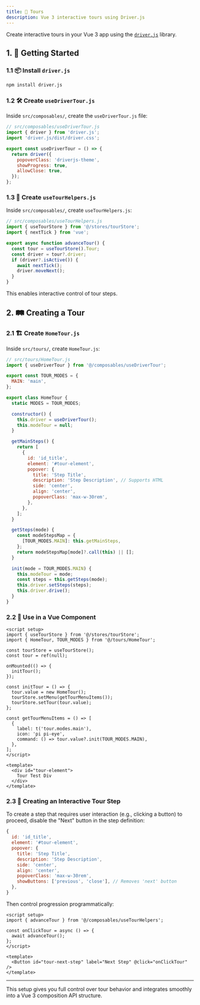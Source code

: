 ```yaml
---
title: 🧭 Tours
description: Vue 3 interactive tours using Driver.js
---
```


Create interactive tours in your Vue 3 app using the [`driver.js`](https://driverjs.com/docs) library.

## 1. 🚀 Getting Started

### 1.1 📦 Install `driver.js`

```bash
npm install driver.js
```

### 1.2 🛠️ Create `useDriverTour.js`

Inside `src/composables/`, create the `useDriverTour.js` file:

```js
// src/composables/useDriverTour.js
import { driver } from 'driver.js';
import 'driver.js/dist/driver.css';

export const useDriverTour = () => {
  return driver({
    popoverClass: 'driverjs-theme',
    showProgress: true,
    allowClose: true,
  });
};
```

### 1.3 🧩 Create `useTourHelpers.js`

Inside `src/composables/`, create `useTourHelpers.js`:

```js
// src/composables/useTourHelpers.js
import { useTourStore } from '@/stores/tourStore';
import { nextTick } from 'vue';

export async function advanceTour() {
  const tour = useTourStore().Tour;
  const driver = tour?.driver;
  if (driver?.isActive()) {
    await nextTick();
    driver.moveNext();
  }
}
```

This enables interactive control of tour steps.

## 2. 🛤️ Creating a Tour

### 2.1 🏗️ Create `HomeTour.js`

Inside `src/tours/`, create `HomeTour.js`:

```js
// src/tours/HomeTour.js
import { useDriverTour } from '@/composables/useDriverTour';

export const TOUR_MODES = {
  MAIN: 'main',
};

export class HomeTour {
  static MODES = TOUR_MODES;

  constructor() {
    this.driver = useDriverTour();
    this.modeTour = null;
  }

  getMainSteps() {
    return [
      {
        id: 'id_title',
        element: '#tour-element',
        popover: {
          title: 'Step Title',
          description: 'Step Description', // Supports HTML
          side: 'center',
          align: 'center',
          popoverClass: 'max-w-30rem',
        },
      },
    ];
  }

  getSteps(mode) {
    const modeStepsMap = {
      [TOUR_MODES.MAIN]: this.getMainSteps,
    };
    return modeStepsMap[mode]?.call(this) || [];
  }

  init(mode = TOUR_MODES.MAIN) {
    this.modeTour = mode;
    const steps = this.getSteps(mode);
    this.driver.setSteps(steps);
    this.driver.drive();
  }
}
```

### 2.2 🧪 Use in a Vue Component

```vue
<script setup>
import { useTourStore } from '@/stores/tourStore';
import { HomeTour, TOUR_MODES } from '@/tours/HomeTour';

const tourStore = useTourStore();
const tour = ref(null);

onMounted(() => {
  initTour();
});

const initTour = () => {
  tour.value = new HomeTour();
  tourStore.setMenu(getTourMenuItems());
  tourStore.setTour(tour.value);
};

const getTourMenuItems = () => [
  {
    label: t('tour.modes.main'),
    icon: 'pi pi-eye',
    command: () => tour.value?.init(TOUR_MODES.MAIN),
  },
];
</script>

<template>
  <div id="tour-element">
    Tour Test Div
  </div>
</template>
```

### 2.3 🎯 Creating an Interactive Tour Step

To create a step that requires user interaction (e.g., clicking a button) to proceed, disable the "Next" button in the step definition:

```js
{
  id: 'id_title',
  element: '#tour-element',
  popover: {
    title: 'Step Title',
    description: 'Step Description',
    side: 'center',
    align: 'center',
    popoverClass: 'max-w-30rem',
    showButtons: ['previous', 'close'], // Removes 'next' button
  },
}
```

Then control progression programmatically:

```vue
<script setup>
import { advanceTour } from '@/composables/useTourHelpers';

const onClickTour = async () => {
  await advanceTour();
};
</script>

<template>
  <Button id="tour-next-step" label="Next Step" @click="onClickTour" />
</template>
```

---

This setup gives you full control over tour behavior and integrates smoothly into a Vue 3 composition API structure.
